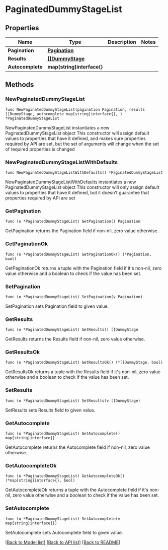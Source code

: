 # PaginatedDummyStageList

## Properties

Name | Type | Description | Notes
------------ | ------------- | ------------- | -------------
**Pagination** | [**Pagination**](Pagination.md) |  | 
**Results** | [**[]DummyStage**](DummyStage.md) |  | 
**Autocomplete** | **map[string]interface{}** |  | 

## Methods

### NewPaginatedDummyStageList

`func NewPaginatedDummyStageList(pagination Pagination, results []DummyStage, autocomplete map[string]interface{}, ) *PaginatedDummyStageList`

NewPaginatedDummyStageList instantiates a new PaginatedDummyStageList object
This constructor will assign default values to properties that have it defined,
and makes sure properties required by API are set, but the set of arguments
will change when the set of required properties is changed

### NewPaginatedDummyStageListWithDefaults

`func NewPaginatedDummyStageListWithDefaults() *PaginatedDummyStageList`

NewPaginatedDummyStageListWithDefaults instantiates a new PaginatedDummyStageList object
This constructor will only assign default values to properties that have it defined,
but it doesn't guarantee that properties required by API are set

### GetPagination

`func (o *PaginatedDummyStageList) GetPagination() Pagination`

GetPagination returns the Pagination field if non-nil, zero value otherwise.

### GetPaginationOk

`func (o *PaginatedDummyStageList) GetPaginationOk() (*Pagination, bool)`

GetPaginationOk returns a tuple with the Pagination field if it's non-nil, zero value otherwise
and a boolean to check if the value has been set.

### SetPagination

`func (o *PaginatedDummyStageList) SetPagination(v Pagination)`

SetPagination sets Pagination field to given value.


### GetResults

`func (o *PaginatedDummyStageList) GetResults() []DummyStage`

GetResults returns the Results field if non-nil, zero value otherwise.

### GetResultsOk

`func (o *PaginatedDummyStageList) GetResultsOk() (*[]DummyStage, bool)`

GetResultsOk returns a tuple with the Results field if it's non-nil, zero value otherwise
and a boolean to check if the value has been set.

### SetResults

`func (o *PaginatedDummyStageList) SetResults(v []DummyStage)`

SetResults sets Results field to given value.


### GetAutocomplete

`func (o *PaginatedDummyStageList) GetAutocomplete() map[string]interface{}`

GetAutocomplete returns the Autocomplete field if non-nil, zero value otherwise.

### GetAutocompleteOk

`func (o *PaginatedDummyStageList) GetAutocompleteOk() (*map[string]interface{}, bool)`

GetAutocompleteOk returns a tuple with the Autocomplete field if it's non-nil, zero value otherwise
and a boolean to check if the value has been set.

### SetAutocomplete

`func (o *PaginatedDummyStageList) SetAutocomplete(v map[string]interface{})`

SetAutocomplete sets Autocomplete field to given value.



[[Back to Model list]](../README.md#documentation-for-models) [[Back to API list]](../README.md#documentation-for-api-endpoints) [[Back to README]](../README.md)


